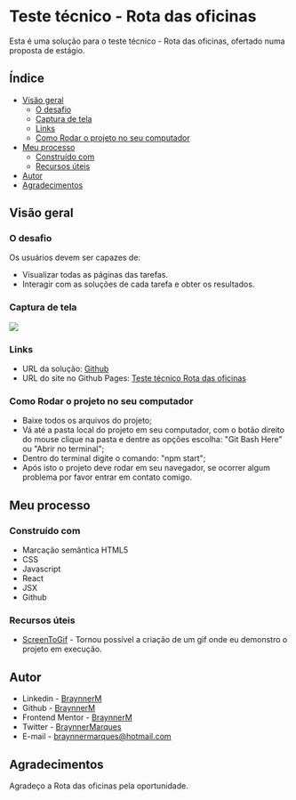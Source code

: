 # Teste técnico - Rota das oficinas

Esta é uma solução para o teste técnico - Rota das oficinas, ofertado numa proposta de estágio.

## Índice

- [Visão geral](#visão-geral)
  - [O desafio](#o-desafio)
  - [Captura de tela](#captura-de-tela)
  - [Links](#links)
  - [Como Rodar o projeto no seu computador](#como-rodar-o-projeto-no-seu-computador)
- [Meu processo](#meu-processo)
  - [Construído com](#construído-com)   
  - [Recursos úteis](#recursos-úteis)
- [Autor](#autor)
- [Agradecimentos](#agradecimentos)

## Visão geral

### O desafio

Os usuários devem ser capazes de:

- Visualizar todas as páginas das tarefas.
- Interagir com as soluções de cada tarefa e obter os resultados.


### Captura de tela

![](./src/images/captura-de-tela.gif)

### Links

- URL da solução: [Github](https://github.com/BraynnerM/teste-tecnico-rota-das-oficinas)
- URL do site no Github Pages: [Teste técnico Rota das oficinas](https://braynnerm.github.io/teste-tecnico-rota-das-oficinas/)

### Como Rodar o projeto no seu computador

- Baixe todos os arquivos do projeto;
- Vá até a pasta local do projeto em seu computador, com o botão direito do mouse clique na pasta e dentre as opções escolha: "Git Bash Here" ou "Abrir no terminal";
- Dentro do terminal digite o comando: "npm start";
- Após isto o projeto deve rodar em seu navegador, se ocorrer algum problema por favor entrar em contato comigo.

## Meu processo

### Construído com

- Marcação semântica HTML5 
- CSS
- Javascript
- React
- JSX
- Github

### Recursos úteis

- [ScreenToGif](https://www.screentogif.com/) - Tornou possível a criação de um gif onde eu demonstro o projeto em execução.

## Autor

- Linkedin - [BraynnerM](https://www.linkedin.com/in/braynner-marques-ribeiro-de-oliveira-88142b256/)
- Github - [BraynnerM](https://github.com/BraynnerM)
- Frontend Mentor - [BraynnerM](https://www.frontendmentor.io/profile/BraynnerM)
- Twitter - [BraynnerMarques](https://twitter.com/BraynnerMarques)
- E-mail - [braynnermarques@hotmail.com](mailto:braynnermarques@hotmail.com)



## Agradecimentos

Agradeço a Rota das oficinas pela oportunidade.